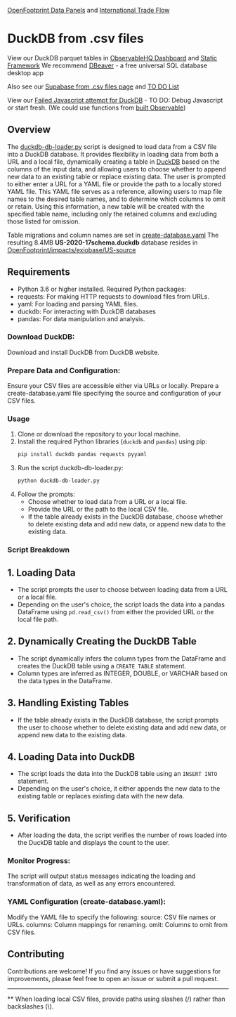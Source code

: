 [OpenFootprint Data Panels](../../../) and [International Trade Flow](../../../../useeio.js/footprint/)

# DuckDB from .csv files

View our DuckDB parquet tables in [ObservableHQ Dashboard](https://observablehq.com/d/2898d01446cefef1) and [Static Framework](/data-commons/dist/innovation/)
We recommend [DBeaver](https://dbeaver.io/) - a free universal SQL database desktop app

Also see our [Supabase from .csv files page](../../sql/supabase) and [TO DO List](../../../impacts/)

View our [Failed Javascript attempt for DuckDB](tables.html) - TO DO: Debug Javascript or start fresh. (We could use functions from [built Observable](/data-commons/dist/innovation/))


## Overview
The <!-- Loren couldn't find load_data.py, so he's guessing duckdb-db-loader.py is the new name. -->[duckdb-db-loader.py](https://github.com/ModelEarth/OpenFootprint/blob/main/prep/sql/duckdb/duckdb-db-loader.py)  script is designed to load data from a CSV file into a DuckDB database. It provides flexibility in loading data from both a URL and a local file, dynamically creating a table in [DuckDB](https://duckdb.org/docs/api/r.html) based on the columns of the input data, and allowing users to choose whether to append new data to an existing table or replace existing data. The user is prompted to either enter a URL for a YAML file or provide the path to a locally stored YAML file. This YAML file serves as a reference, allowing users to map file names to the desired table names, and to determine which columns to omit or retain. Using this information, a new table will be created with the specified table name, including only the retained columns and excluding those listed for omission.

Table migrations and column names are set in [create-database.yaml](https://github.com/ModelEarth/OpenFootprint/blob/main/impacts/exiobase/US-source/create-database.yaml)
The resulting 8.4MB **US-2020-17schema.duckdb** database resides in [OpenFootprint/impacts/exiobase/US-source](https://github.com/ModelEarth/OpenFootprint/tree/main/impacts/exiobase/US-source)

## Requirements
- Python 3.6 or higher installed. Required Python packages:
- requests: For making HTTP requests to download files from URLs.
- yaml: For loading and parsing YAML files.
- duckdb: For interacting with DuckDB databases
- pandas: For data manipulation and analysis.



### Download DuckDB:
Download and install DuckDB from DuckDB website.


### Prepare Data and Configuration:
Ensure your CSV files are accessible either via URLs or locally.
Prepare a create-database.yaml file specifying the source and configuration of your CSV files.


### Usage
1. Clone or download the repository to your local machine.
2. Install the required Python libraries (`duckdb` and `pandas`) using pip:
   ```sh
   pip install duckdb pandas requests pyyaml
   ```
3. Run the script duckdb-db-loader.py:
   ```sh
   python duckdb-db-loader.py
   ```
4. Follow the prompts:
   - Choose whether to load data from a URL or a local file.
   - Provide the URL or the path to the local CSV file.
   - If the table already exists in the DuckDB database, choose whether to delete existing data and add new data, or append new data to the existing data.


### Script Breakdown

## 1. Loading Data
- The script prompts the user to choose between loading data from a URL or a local file.
- Depending on the user's choice, the script loads the data into a pandas DataFrame using `pd.read_csv()` from either the provided URL or the local file path.

## 2. Dynamically Creating the DuckDB Table
- The script dynamically infers the column types from the DataFrame and creates the DuckDB table using a `CREATE TABLE` statement.
- Column types are inferred as INTEGER, DOUBLE, or VARCHAR based on the data types in the DataFrame.

## 3. Handling Existing Tables
- If the table already exists in the DuckDB database, the script prompts the user to choose whether to delete existing data and add new data, or append new data to the existing data.

## 4. Loading Data into DuckDB
- The script loads the data into the DuckDB table using an `INSERT INTO` statement.
- Depending on the user's choice, it either appends the new data to the existing table or replaces existing data with the new data.

## 5. Verification
- After loading the data, the script verifies the number of rows loaded into the DuckDB table and displays the count to the user.

### Monitor Progress:
The script will output status messages indicating the loading and transformation of data, as well as any errors encountered.

### YAML Configuration (create-database.yaml):
Modify the YAML file to specify the following:
source: CSV file names or URLs.
columns: Column mappings for renaming.
omit: Columns to omit from CSV files.


## Contributing
Contributions are welcome! If you find any issues or have suggestions for improvements, please feel free to open an issue or submit a pull request.

---

** When loading local CSV files, provide paths using slashes (/) rather than backslashes (\\).
